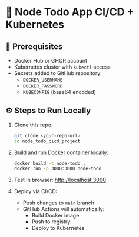 # 🚀 Node Todo App CI/CD + Kubernetes

## 🧠 Prerequisites
- Docker Hub or GHCR account
- Kubernetes cluster with `kubectl` access
- Secrets added to GitHub repository:
  - `DOCKER_USERNAME`
  - `DOCKER_PASSWORD`
  - `KUBECONFIG` (base64 encoded)

## ⚙️ Steps to Run Locally
1. Clone this repo:
   ```bash
   git clone <your-repo-url>
   cd node_todo_cicd_project
   ```

2. Build and run Docker container locally:
   ```bash
   docker build -t node-todo .
   docker run -p 3000:3000 node-todo
   ```

3. Test in browser: [http://localhost:3000](http://localhost:3000)

4. Deploy via CI/CD:
   - Push changes to `main` branch
   - GitHub Actions will automatically:
     - Build Docker image
     - Push to registry
     - Deploy to Kubernetes
